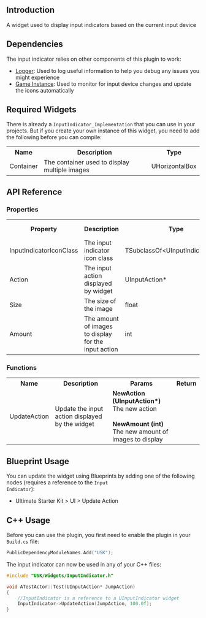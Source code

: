 ## Introduction
A widget used to display input indicators based on the current input device 

## Dependencies
The input indicator relies on other components of this plugin to work:
<ul>
    <li><a href="../logger">Logger</a>: Used to log useful information to help you debug any issues you might experience</li>
    <li><a href="../gameinstance">Game Instance</a>: Used to monitor for input device changes and update the icons automatically</li>
</ul>

## Required Widgets
There is already a <code>InputIndicator_Implementation</code> that you can use in your projects. But if you create your own instance of this widget, you need to add the following before you can compile:
<table>
    <tr>
        <th>Name</th>
        <th>Description</th>
        <th>Type</th>
    </tr>
    <tr>
        <td>Container</td>
        <td>The container used to display multiple images</td>
        <td>UHorizontalBox</td>
    </tr>
</table>

## API Reference
### Properties
<table>
    <tr>
        <th>Property</th>
        <th>Description</th>
        <th>Type</th>
        <th>Default Value</th>
    </tr>
    <tr>
        <td>InputIndicatorIconClass</td>
        <td>The input indicator icon class</td>
        <td>TSubclassOf&lt;UInputIndicatorIcon&gt;</td>
        <td></td>
    </tr>
    <tr>
        <td>Action</td>
        <td>The input action displayed by widget</td>
        <td>UInputAction*</td>
        <td><code>nullptr</code></td>
    </tr>
    <tr>
        <td>Size</td>
        <td>The size of the image</td>
        <td>float</td>
        <td>50.0f</td>
    </tr>
    <tr>
        <td>Amount</td>
        <td>The amount of images to display for the input action</td>
        <td>int</td>
        <td>1</td>
    </tr>
</table>

### Functions
<table>
    <tr>
        <th>Name</th>
        <th>Description</th>
        <th>Params</th>
        <th>Return</th>
    </tr>    
    <tr>
        <td>UpdateAction</td>
        <td>Update the input action displayed by the widget</td>
        <td><strong>NewAction (UInputAction*)</strong><br/>The new action<br/><br/><strong>NewAmount (int)</strong><br/>The new amount of images to display</td>
        <td></td>
    </tr>
</table>

## Blueprint Usage
You can update the widget using Blueprints by adding one of the following nodes (requires a reference to the <code>Input Indicator</code>):
<ul>
    <li>Ultimate Starter Kit > UI > Update Action</li>
</ul>

## C++ Usage
Before you can use the plugin, you first need to enable the plugin in your <code>Build.cs</code> file:
```c++
PublicDependencyModuleNames.Add("USK");
```

The input indicator can now be used in any of your C++ files:
```c++
#include "USK/Widgets/InputIndicator.h"

void ATestActor::Test(UInputAction* JumpAction)
{
    //InputIndicator is a reference to a UInputIndicator widget
    InputIndicator->UpdateAction(JumpAction, 100.0f);
}
```